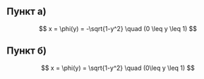 ## Пункт а)

$$ x = \phi(y) = -\sqrt{1-y^2} \quad (0 \leq y \leq 1) $$

## Пункт б)

$$ x = \phi(y) = \sqrt{1-y^2} \quad (0\leq y \leq 1) $$